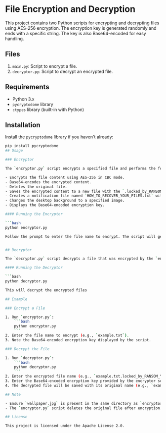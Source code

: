 # File Encryption and Decryption

This project contains two Python scripts for encrypting and decrypting files using AES-256 encryption. The encryption key is generated randomly and ends with a specific string. The key is also Base64-encoded for easy handling.

## Files

1. `main.py`: Script to encrypt a file.
2. `decryptor.py`: Script to decrypt an encrypted file.

## Requirements

- Python 3.x
- `pycryptodome` library
- `ctypes` library (built-in with Python)

## Installation

Install the `pycryptodome` library if you haven't already:

```bash
pip install pycryptodome
## Usage

### Encryptor

The `encryptor.py` script encrypts a specified file and performs the following actions:

- Encrypts the file content using AES-256 in CBC mode.
- Base64-encodes the encrypted content.
- Deletes the original file.
- Saves the encrypted content to a new file with the `.locked_by_RANSOM_Y` extension.
- Creates a notification file named `HOW_TO_RECOVER_YOUR_FILES.txt` with instructions.
- Changes the desktop background to a specified image.
- Displays the Base64-encoded encryption key.

#### Running the Encryptor

```bash
python encryptor.py

Follow the prompt to enter the file name to encrypt. The script will generate a random encryption key and contact.


## Decryptor

The `decryptor.py` script decrypts a file that was encrypted by the `encryptor.py` script using the provided Base64-encoded encryption key.

#### Running the Decryptor

```bash
python decryptor.py

This will decrypt the encrypted files

## Example

### Encrypt a File

1. Run `encryptor.py`:
    ```bash
    python encryptor.py
    ```
2. Enter the file name to encrypt (e.g., `example.txt`).
3. Note the Base64-encoded encryption key displayed by the script.

### Decrypt the File

1. Run `decryptor.py`:
    ```bash
    python decryptor.py
    ```
2. Enter the encrypted file name (e.g., `example.txt.locked_by_RANSOM_Y`).
3. Enter the Base64-encoded encryption key provided by the encryptor script.
4. The decrypted file will be saved with its original name (e.g., `example.txt`).

## Note

- Ensure `wallpaper.jpg` is present in the same directory as `encryptor.py` for the desktop background change to work.
- The `encryptor.py` script deletes the original file after encryption, so make sure to keep a backup if needed.

## License

This project is licensed under the Apache License 2.0.
